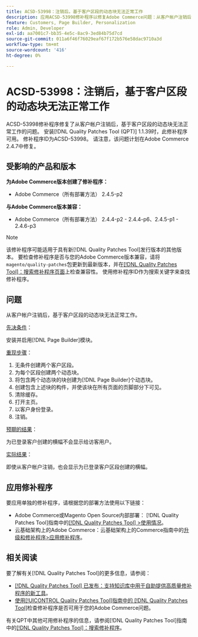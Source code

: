 ```yaml
---
title: ACSD-53998：注销后，基于客户区段的动态块无法正常工作
description: 应用ACSD-53998修补程序以修复Adobe Commerce问题：从客户帐户注销后，基于客户区段的动态块无法正常工作。
feature: Customers, Page Builder, Personalization
role: Admin, Developer
exl-id: aa7001c7-bb35-4e5c-8ac9-3ed84b75d7cd
source-git-commit: 011a6f46f76029eaf67f172b576e58dac9710a3d
workflow-type: tm+mt
source-wordcount: '416'
ht-degree: 0%

---
```


# ACSD-53998：注销后，基于客户区段的动态块无法正常工作

ACSD-53998修补程序修复了从客户帐户注销后，基于客户区段的动态块无法正常工作的问题。 安装[!DNL Quality Patches Tool (QPT)] 1.1.39时，此修补程序可用。 修补程序ID为ACSD-53998。 请注意，该问题计划在Adobe Commerce 2.4.7中修复。

## 受影响的产品和版本

**为Adobe Commerce版本创建了修补程序：**

* Adobe Commerce（所有部署方法） 2.4.5-p2

**与Adobe Commerce版本兼容：**

* Adobe Commerce（所有部署方法） 2.4.4-p2 - 2.4.4-p6、2.4.5-p1 - 2.4.6-p3

>[!NOTE]
>
>该修补程序可能适用于具有新[!DNL Quality Patches Tool]发行版本的其他版本。 要检查修补程序是否与您的Adobe Commerce版本兼容，请将`magento/quality-patches`包更新到最新版本，并在[[!DNL Quality Patches Tool]：搜索修补程序页面](https://experienceleague.adobe.com/tools/commerce-quality-patches/index.html?lang=zh-Hans)上检查兼容性。 使用修补程序ID作为搜索关键字来查找修补程序。

## 问题

从客户帐户注销后，基于客户区段的动态块无法正常工作。

<u>先决条件</u>：

安装并启用[!DNL Page Builder]模块。

<u>重现步骤</u>：

1. 无条件创建两个客户区段。
1. 为每个区段创建两个动态块。
1. 将包含两个动态块的块创建为[!DNL Page Builder]个动态块。
1. 创建包含上述块的构件，并使该块在所有页面的页脚部分下可见。
1. 清除缓存。
1. 打开主页。
1. 以客户身份登录。
1. 注销。

<u>预期的结果</u>：

为已登录客户创建的横幅不会显示给访客用户。

<u>实际结果</u>：

即使从客户帐户注销，也会显示为已登录客户区段创建的横幅。

## 应用修补程序

要应用单独的修补程序，请根据您的部署方法使用以下链接：

* Adobe Commerce或Magento Open Source内部部署： [!DNL Quality Patches Tool]指南中的[[!DNL Quality Patches Tool] >使用情况](/help/tools/quality-patches-tool/usage.md)。
* 云基础架构上的Adobe Commerce：云基础架构上的Commerce指南中的[升级和修补程序>应用修补程序](https://experienceleague.adobe.com/docs/commerce-cloud-service/user-guide/develop/upgrade/apply-patches.html?lang=zh-Hans)。

## 相关阅读

要了解有关[!DNL Quality Patches Tool]的更多信息，请参阅：

* [[!DNL Quality Patches Tool] 已发布：支持知识库中用于自助提供高质量修补程序的新工具](https://experienceleague.adobe.com/zh-hans/docs/commerce-operations/tools/quality-patches-tool/quality-patches-tool-to-self-serve-quality-patches)。
* [使用[!UICONTROL Quality Patches Tool]指南中的 [!DNL Quality Patches Tool]](/help/tools/quality-patches-tool/patches-available-in-qpt/check-patch-for-magento-issue-with-magento-quality-patches.md)检查修补程序是否可用于您的Adobe Commerce问题。


有关QPT中其他可用修补程序的信息，请参阅[!DNL Quality Patches Tool]指南中的[[!DNL Quality Patches Tool]：搜索修补程序](https://experienceleague.adobe.com/tools/commerce-quality-patches/index.html?lang=zh-Hans)。
